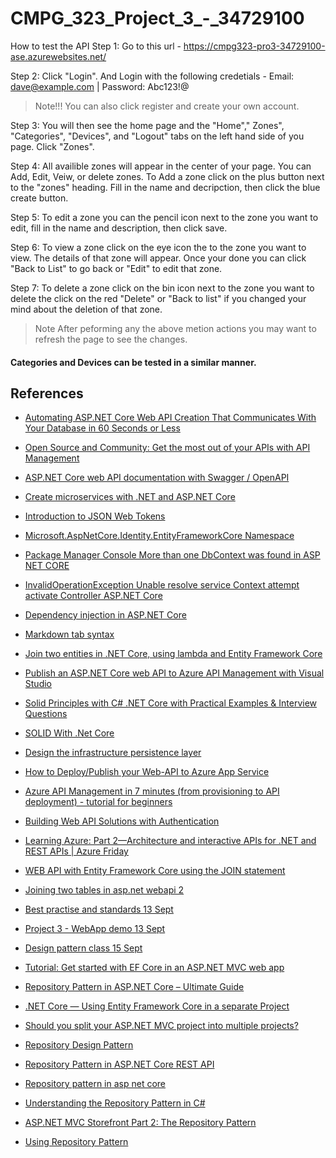 # CMPG_323_Project_3_-_34729100

How to test the API
Step 1: Go to this url - https://cmpg323-pro3-34729100-ase.azurewebsites.net/<br/>

Step 2: Click "Login". And Login with the following credetials - Email: dave@example.com | Password: Abc123!@<br/>
> Note!!! You can also click register and create your own account. 

Step 3: You will then see the home page and the "Home"," Zones", "Categories", "Devices", and "Logout" tabs on the left hand side of you page. Click "Zones".<br/>

Step 4: All availible zones will appear in the center of your page. You can Add, Edit, Veiw, or delete zones. To Add a zone click on the plus button next to the "zones" heading. Fill in the name and decripction, then click the blue create button.  <br/>

Step 5: To edit a zone you can the pencil icon next to the zone you want to edit, fill in the name and description, then click save.<br/>

Step 6: To view a zone click on the eye icon the to the zone you want to view. The details of that zone will appear. Once your done you can click "Back to List" to go back or "Edit" to edit that zone.<br/>

Step 7: To delete a zone click on the bin icon next to the zone you want to delete the click on the red "Delete" or "Back to list" if you changed your mind about the deletion of that zone.<br/>

> Note After peforming any the above metion actions you may want to refresh the page to see the changes.

#### Categories and Devices can be tested in a similar manner.


## References
<ul>
 <li><p><a href="https://thejpanda.com/2020/08/10/python-automating-asp-net-core-web-api-creation-that-communicates-with-your-database-in-60-seconds-or-less/">Automating ASP.NET Core Web API Creation That Communicates With Your Database in 60 Seconds or Less</a></p></li>
  <li><p><a href="https://youtu.be/ScWU8K4XH1c">Open Source and Community: Get the most out of your APIs with API Management</a></p></li>
  <li><p><a href="https://docs.microsoft.com/en-us/aspnet/core/tutorials/web-api-help-pages-using-swagger?view=aspnetcore-3.1">ASP.NET Core web API documentation with      Swagger / OpenAPI</a></p></li>
  <li><p><a href="https://docs.microsoft.com/en-us/learn/paths/create-microservices-with-dotnet/">Create microservices with .NET and ASP.NET Core</a></p></li>
  <li><p><a href="https://jwt.io/introduction/">Introduction to JSON Web Tokens</a></p></li>
  <li><p><a href="https://docs.microsoft.com/en-us/dotnet/api/microsoft.aspnetcore.identity.entityframeworkcore?view=aspnetcore- 1.1">Microsoft.AspNetCore.Identity.EntityFrameworkCore Namespace</a></p></li>
  <li><p><a href="https://youtu.be/YMBAeHaqrVs">Package Manager Console More than one DbContext was found in ASP NET CORE</a></p></li>
  <li><p><a href="https://youtu.be/C2L7SUZY9fw">InvalidOperationException Unable resolve service Context attempt activate Controller ASP.NET Core</a></p></li> 
  <li><p><a href="https://docs.microsoft.com/en-us/aspnet/core/fundamentals/dependency-injection?view=aspnetcore-6.0">Dependency injection in ASP.NET Core</a></p></li>
  <li><p><a href="https://stackoverflow.com/questions/40023013/tab-space-in-markdown">Markdown tab syntax</a></p></li>
  <li><p><a href="https://jd-bots.com/2022/01/24/join-two-entities-in-net-core-using-lambda-and-entity-framework-core/">Join two entities in .NET Core, using lambda and Entity Framework Core</a></p></li>
  <li><p><a href="https://docs.microsoft.com/en-us/aspnet/core/tutorials/publish-to-azure-api-management-using-vs?view=aspnetcore-6.0">Publish an ASP.NET Core web API to Azure API Management with Visual Studio</a></p></li>
   <li><p><a href="https://procodeguide.com/design/solid-principles-with-csharp-net-core/">Solid Principles with C# .NET Core with Practical Examples & Interview Questions</a></p></li>
 <li><p><a href="https://www.c-sharpcorner.com/article/solid-with-net-core/">SOLID With .Net Core</a></p></li>
 <li><p><a href="https://learn.microsoft.com/en-us/dotnet/architecture/microservices/microservice-ddd-cqrs-patterns/infrastructure-persistence-layer-design">Design the infrastructure persistence layer</a></p></li>
  <li><p><a href="https://youtu.be/z8pMW1Lmm-Q">How to Deploy/Publish your Web-API to Azure App Service</a></p></li>
  <li><p><a href="https://youtu.be/Gu9reN09mXI">Azure API Management in 7 minutes (from provisioning to API deployment) - tutorial for beginners</a></p></li>
  <li><p><a href="https://youtu.be/5qZRzwjKNJ4">Building Web API Solutions with Authentication</a></p></li>
  <li><p><a href="https://youtu.be/XUCsHYNPzrI">Learning Azure: Part 2—Architecture and interactive APIs for .NET and REST APIs | Azure Friday</a></p></li>
  <li><p><a href="https://docs.microsoft.com/en-us/answers/questions/585436/web-api-with-entity-framework-core-using-the-join.html"> WEB API with Entity Framework Core using the JOIN statement</a></p></li>
  <li><p><a href="https://stackoverflow.com/questions/58653768/joining-two-tables-in-asp-net-webapi-2">Joining two tables in asp.net webapi 2</a></p></li>
  <li><p><a href="https://www.dropbox.com/sh/p8fiokfpiqv4gud/AAC5X8SdanTnduTWYzVq4kQ7a?dl=0&preview=08+CMPG323+-+Project+3+-+Best+practise+and+standards+13+Sept.m4v">Best practise and standards 13 Sept</a></p></li> 
  <li><p><a href="https://www.dropbox.com/sh/p8fiokfpiqv4gud/AAC5X8SdanTnduTWYzVq4kQ7a?dl=0&preview=08+CMPG323+-+Project+3+-+WebApp+demo+13+Sept.m4v">Project 3 - WebApp demo 13 Sept</a></p></li>
  <li><p><a href="https://www.dropbox.com/sh/p8fiokfpiqv4gud/AAC5X8SdanTnduTWYzVq4kQ7a?dl=0&preview=08+CMPG+323+-+Design+patternc+class+15+Sept.m4v">Design pattern class 15 Sept</a></p></li>
    <li><p><a href="https://learn.microsoft.com/en-us/aspnet/core/data/ef-mvc/intro?view=aspnetcore-3.1">Tutorial: Get started with EF Core in an ASP.NET MVC web app</a></p></li>
  <li><p><a href="https://codewithmukesh.com/blog/repository-pattern-in-aspnet-core/">Repository Pattern in ASP.NET Core – Ultimate Guide</a></p></li>
  <li><p><a href="https://medium.com/oppr/net-core-using-entity-framework-core-in-a-separate-project-e8636f9dc9e5">.NET Core — Using Entity Framework Core in a separate Project</a></p></li>
 <li><p><a href="https://programmingwithmosh.com/net/should-you-split-your-asp-net-mvc-project-into-multiple-projects/">Should you split your ASP.NET MVC project into multiple projects?</a></p></li>
 <li><p><a href="https://medium.com/@pererikbergman/repository-design-pattern-e28c0f3e4a30">Repository Design Pattern</a></p></li>
  <li><p><a href="https://www.pragimtech.com/blog/blazor/rest-api-repository-pattern/">Repository Pattern in ASP.NET Core REST API</a></p></li>
<li><p><a href="https://youtu.be/qJmEI2LtXIY">Repository pattern in asp net core</a></p></li>
<li><p><a href="https://youtu.be/BcQzZ97-mWU">Understanding the Repository Pattern in C#</a></p></li>
<li><p><a href="https://learn.microsoft.com/en-us/shows/asp-net-site-videos/aspnet-mvc-storefront-part-2-repository-pattern">ASP.NET MVC Storefront Part 2: The Repository Pattern</a></p></li>
<li><p><a href="https://youtu.be/ilZV1mNn_e8">Using Repository Pattern
</a></p></li>

</ul>
